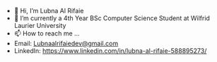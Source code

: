 - 👋 Hi, I’m Lubna Al Rifaie
- 🌱 I’m currently a 4th Year BSc Computer Science Student at Wilfrid Laurier University
- 📫 How to reach me ...
- Email: Lubnaalrifaiedev@gmail.com
- LinkedIn: https://www.linkedin.com/in/lubna-al-rifaie-588895273/

<!---
Lubnaalrifaie1/Lubnaalrifaie1 is a ✨ special ✨ repository because its `README.md` (this file) appears on your GitHub profile.
You can click the Preview link to take a look at your changes.
--->
